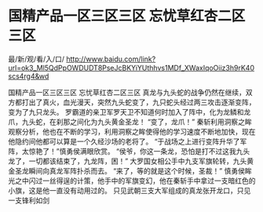 # 国精产品一区三区三区 忘忧草红杏二区三区

最/新/观/看/入/口/ http://www.baidu.com/link?url=ok3_Ml5QdPpOWDUDT8PseJcBKYiYUthhvs1MDf_XWaxIqoOiiz3h9rK40scs4rg4&wd

国精产品一区三区三区 忘忧草红杏二区三区
真龙与九头蛇的战争仍然在继续，双方都打出了真火，血光漫天，突然九头蛇变了，九只蛇头经过两三攻击逐渐变阵，变为了九只龙头。
    罗霸道的亲卫军罗天卫不知道何时加入了阵中，化为龙鳞和龙爪，九头蛇，在刹那之间化为九头黄金圣龙！
    “变了，龙爪！”
    秦斩利用洞察之眸观察分析，他也在不断的学习，利用洞察之眸使得他的学习速度不断地加快，现在他隐约间他都可以算是一个久经沙场的老将了。
    “于战场之上进行变阵升华了军阵，太惊艳了！”慎勇侯满眼欣赏。
    “侯爷，你这一条龙，恐怕是打不过这我九头龙了，一切都该结束了，九龙阵，困！”
    大罗国女相公手中九支军旗轮转，九头黄金圣龙瞬间向真龙军阵扑杀而去。
    “来了，等的就是这个时候，圣裁！”
    慎勇侯眸光之中闪过一丝得逞的计策，他手中的军旗变幻，他在秦斩手中拿过一支暗红色的小旗，这是他一直没有动用过的。
    只见武朝三支大军组成的真龙张开龙口，只见一支锋利如剑
